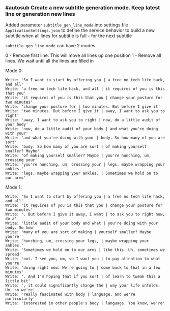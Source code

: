 ### #autosub Create a new subtitle generation mode. Keep latest line or generation new lines

Added parameter `subtitle_gen_line_mode` into settings file `ApplicationSettings.json` to define the service behavior to build a new subtitle when all lines for subtitle is full - for the next subtitle

`subtitle_gen_line_mode` can have 2 modes

0 - Remove first line. This will move all lines up one position
1 - Remove all lines. We wait until all the lines are filled in

Mode 0:

```
Write: 'So I want to start by offering you | a free no tech life hack, and all'
Write: 'a free no tech life hack, and all | it requires of you is this that you'
Write: 'it requires of you is this that you | change your posture for two minutes'
Write: 'change your posture for | two minutes. But before I give it'
Write: 'two minutes. But before I give it | away, I want to ask you to right'
Write: 'away, I want to ask you to right | now, do a little audit of your body'
Write: 'now, do a little audit of your body | and what you're doing with your'
Write: 'and what you're doing with your | body. So how many of you are sort'
Write: 'body. So how many of you are sort | of making yourself smaller? Maybe'
Write: 'of making yourself smaller? Maybe | you're hunching, um, crossing your'
Write: 'you're hunching, um, crossing your | legs, maybe wrapping your ankles.'
Write: 'legs, maybe wrapping your ankles. | Sometimes we hold on to our arms'
```

Mode 1:

```
Write: 'So I want to start by offering you | a free no tech life hack, and all'
Write: 'it requires of you is this that you | change your posture for two minutes'
Write: '. But before I give it away, I want | to ask you to right now, do a'
Write: 'little audit of your body and what | you're doing with your body. So how'
Write: 'many of you are sort of making | yourself smaller? Maybe you're'
Write: 'hunching, um, crossing your legs, | maybe wrapping your ankles.'
Write: 'Sometimes we hold on to our arms | like this. Uh, sometimes we spread'
Write: 'out. I see you, um, so I want you | to pay attention to what you're'
Write: 'doing right now. We're going to | come back to that in a few minutes'
Write: '. And I'm hoping that if you sort | of learn to tweak this a little bit'
Write: ', it could significantly change the | way your life unfolds. Um, so we're'
Write: 'really fascinated with body | language, and we're particularly'
Write: 'interested in other people's body | language. You know, we're'
```
